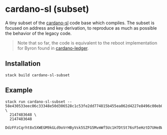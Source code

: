 # cardano-sl (subset)

A tiny subset of the [cardano-sl](https://github.com/input-output-hk/cardano-sl/tree/v1.0.1) code base which compiles. The subset is focused on address and key derivation, to reproduce as much as possible the behavior of the legacy code. 

> Note that so far, the code is equivalent to the reboot implementation for Byron found in [cardano-ledger](https://github.com/input-output-hk/cardano-ledger).

## Installation

```
stack build cardano-sl-subset
```

## Example 

```
stack run cardano-sl-subset -- 58e430533eec06c33348e50d306528c1c53fe2dd774815b455ea062d4227e8496c00eb017ac85b60b2f68f2610d4045672a9d63703e6567b37e37008f97838edbb399d7d33f0a1433e8c7409ec139d0cb2cb83202795eab954010d57832c98456beda14fecc62bbedec11707ab671648316db677f6e5cd28aba85a04ca4a75b7 \
  2147483648 \
  2147483648 

DdzFFzCqrht8x5XWEGM9kGLd9oVrHByVsk5SZFG5MvmWf5Uc1H7DtSt76sF5eHztD7UHe8WF1Ccf1AeoAXcbJWS5hWy8bCDLpkDJQ6ex
```
